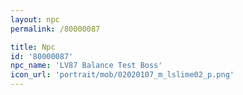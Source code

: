 ```yaml
---
layout: npc
permalink: /80000087

title: Npc
id: '80000087'
npc_name: 'LV87 Balance Test Boss'
icon_url: 'portrait/mob/02020107_m_lslime02_p.png'
---
```

